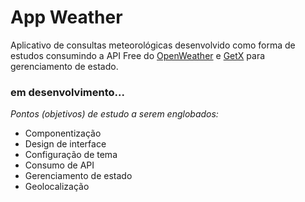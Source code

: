 # App Weather
Aplicativo de consultas meteorológicas desenvolvido como forma de estudos consumindo a API Free do [OpenWeather](https://openweathermap.org/api) e [GetX](https://pub.dev/documentation/get/latest/) para gerenciamento de estado.


### em desenvolvimento...

*Pontos  (objetivos) de estudo a serem englobados:*

 - Componentização
 - Design de interface
 - Configuração de tema
 - Consumo de API
 - Gerenciamento de estado
 - Geolocalização
  
